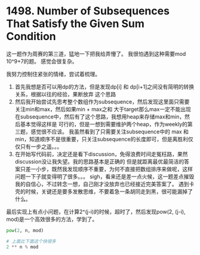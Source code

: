 # 1498. Number of Subsequences That Satisfy the Given Sum Condition

这一题作为周赛的第三道，猛地一下把我给弄懵了。 我很怕遇到这种需要mod 10^9+7的题。 感觉会很复杂。

我努力控制住紧张的情绪，尝试着梳理。
1. 首先我想是否可以用dp的方法，但是发现dp[i] 和 dp[i+1]之间没有简明的转换关系，根据以往的经验，果断放弃
这个思路
2. 然后我开始尝试先思考整个数组作为subsequence，然后发现这里面只需要关注min和max，然后如果min + max之和
大于target那么max一定不能出现在subsequence中，然后有了这个思路，我想用heap来存储max和min，然后基本觉得这样是
可行的，但是一想到需要维护两个heap，作为weekly的第三题，感觉很不应该。 我虽然看到了只需要关注subsequence中的
max 和min，知道顺序不是很重要，只关注subsequence的长度即可，但是离胜利仅仅只有一步之遥。。。
3. 在开始写代码前，决定还是看下discussion，免得浪费时间走冤枉路，果然discussion没让我失望。我的思路基本是正确的
但是就距离最优最简洁的答案只差一小步，既然我发现顺序不重要，为何不直接把数组排序来做呢，这样问题一下子就变得明了很多。。。
sigh，看来还是差一点火候，这一题差点摧毁我的自信心，不过转念一想，自己刚才没放弃也已经接近完美答案了。 
遇到卡壳的时候，关键还是要多发散思维，不要着急一条胡同走到黑，很可能漏掉了什么。

最后实现上有点小问题，在计算2^(j-i)的时候，超时了，然后发现pow(2, (j-i), mod)是一个高效很多的方法，学到了。

```python
pow(2, n, mod)

# 上面比下面这个快很多
2 ** n % mod
```